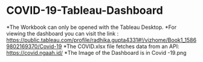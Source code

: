 # COVID-19-Tableau-Dashboard
*The Workbook can only be opened with the Tableau Desktop.
*For viewing the dashboard you can visit the link : https://public.tableau.com/profile/radhika.gupta4331#!/vizhome/Book1_15869802169370/Covid-19
*The COVID.xlsx file fetches data from an API: https://covid.ngaah.id/
*The Image of the Dashboard is in Covid -19.png

